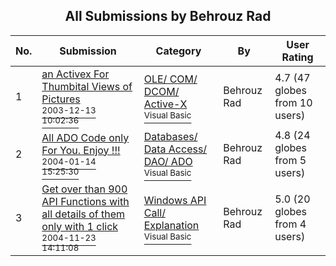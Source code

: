 ﻿<div align="center">

## All Submissions by Behrouz Rad

</div>

No.  | Submission | Category | By   | User Rating
---- | ---------- | -------- | ---- | -----------
1 | [an Activex For Thumbital Views of Pictures<br /><sup>2003-12-13 10:02:36</sup>](https://github.com/Planet-Source-Code/behrouz-rad-an-activex-for-thumbital-views-of-pictures__1-51138) | [OLE/ COM/ DCOM/ Active\-X<br /><sup>Visual Basic</sup>](../ByCategory/ole-com-dcom-active-x__1-29.md) | Behrouz Rad | 4.7 (47 globes from 10 users)
2 | [All ADO Code only For You\. Enjoy \!\!\!<br /><sup>2004-01-14 15:25:30</sup>](https://github.com/Planet-Source-Code/behrouz-rad-all-ado-code-only-for-you-enjoy__1-51000) | [Databases/ Data Access/ DAO/ ADO<br /><sup>Visual Basic</sup>](../ByCategory/databases-data-access-dao-ado__1-6.md) | Behrouz Rad | 4.8 (24 globes from 5 users)
3 | [Get over than 900 API Functions with all details of them only with 1 click<br /><sup>2004-11-23 14:11:08</sup>](https://github.com/Planet-Source-Code/behrouz-rad-get-over-than-900-api-functions-with-all-details-of-them-only-with-1-click__1-57454) | [Windows API Call/ Explanation<br /><sup>Visual Basic</sup>](../ByCategory/windows-api-call-explanation__1-39.md) | Behrouz Rad | 5.0 (20 globes from 4 users)
